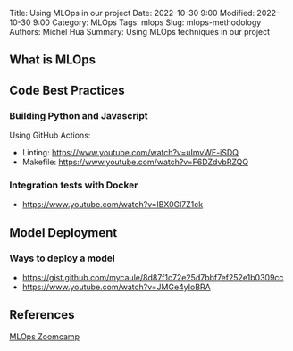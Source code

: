 Title: Using MLOps in our project
Date: 2022-10-30 9:00
Modified: 2022-10-30 9:00
Category: MLOps
Tags: mlops
Slug: mlops-methodology
Authors: Michel Hua
Summary: Using MLOps techniques in our project

## What is MLOps

## Code Best Practices

### Building Python and Javascript

Using GitHub Actions:

- Linting: https://www.youtube.com/watch?v=uImvWE-iSDQ
- Makefile: https://www.youtube.com/watch?v=F6DZdvbRZQQ

### Integration tests with Docker

- https://www.youtube.com/watch?v=lBX0Gl7Z1ck

## Model Deployment

### Ways to deploy a model

- https://gist.github.com/mycaule/8d87f1c72e25d7bbf7ef252e1b0309cc
- https://www.youtube.com/watch?v=JMGe4yIoBRA

## References

[MLOps Zoomcamp](https://github.com/DataTalksClub/mlops-zoomcamp/)